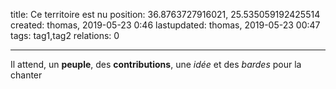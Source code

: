 title: Ce territoire est nu
position: 36.8763727916021, 25.535059192425514
created: thomas,  2019-05-23 0:46
lastupdated: thomas, 2019-05-23 00:47 
tags: tag1,tag2
relations: 0

---


Il attend, un **peuple**, des **contributions**, une *idée* et des *bardes* pour la chanter